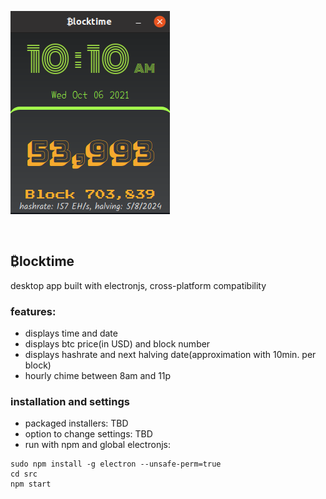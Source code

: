 ![app screenshot](screenshot.png)


<br>

## ₿locktime

desktop app built with electronjs, cross-platform compatibility

### features:
* displays time and date
* displays btc price(in USD) and block number
* displays hashrate and next halving date(approximation with 10min. per block)
* hourly chime between 8am and 11p


### installation and settings
* packaged installers: TBD
* option to change settings: TBD
* run with npm and global electronjs:
```
sudo npm install -g electron --unsafe-perm=true
cd src
npm start
```